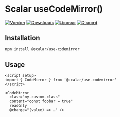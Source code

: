 # Scalar useCodeMirror()

[![Version](https://img.shields.io/npm/v/%40scalar/use-codemirror)](https://www.npmjs.com/package/@scalar/use-codemirror)
[![Downloads](https://img.shields.io/npm/dm/%40scalar/use-codemirror)](https://www.npmjs.com/package/@scalar/use-codemirror)
[![License](https://img.shields.io/npm/l/%40scalar%2Fuse-codemirror)](https://www.npmjs.com/package/@scalar/use-codemirror)
[![Discord](https://img.shields.io/discord/1135330207960678410?style=flat&color=5865F2)](https://discord.gg/scalar)

## Installation

```bash
npm install @scalar/use-codemirror
```

## Usage

```vue
<script setup>
import { CodeMirror } from '@scalar/use-codemirror'
</script>

<CodeMirror
  class="my-custom-class"
  content="const foobar = true"
  readOnly
  @change="(value) => …" />
```
